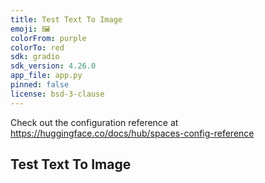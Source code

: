 ```yaml
---
title: Test Text To Image
emoji: 🖼
colorFrom: purple
colorTo: red
sdk: gradio
sdk_version: 4.26.0
app_file: app.py
pinned: false
license: bsd-3-clause
---
```


Check out the configuration reference at https://huggingface.co/docs/hub/spaces-config-reference

## Test Text To Image
